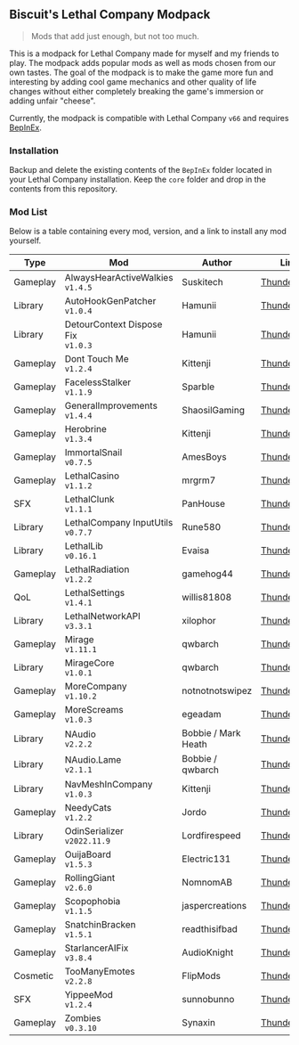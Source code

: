 ## Biscuit's Lethal Company Modpack

> Mods that add just enough, but not too much.

This is a modpack for Lethal Company made for myself and my friends to play. The modpack adds popular mods as well as
mods chosen from our own tastes. The goal of the modpack is to make the game more fun and interesting by adding cool
game mechanics and other quality of life changes without either completely breaking the game's immersion or adding
unfair "cheese".

Currently, the modpack is compatible with Lethal Company `v66` and
requires [BepInEx](https://github.com/BepInEx/BepInEx).

### Installation

Backup and delete the existing contents of the `BepInEx` folder located in your Lethal Company installation. Keep
the `core` folder and drop in the contents from this repository.

### Mod List

Below is a table containing every mod, version, and a link to install any mod yourself.

| Type     | Mod                                   | Author              | Link                                                                                          |
|----------|---------------------------------------|---------------------|-----------------------------------------------------------------------------------------------|
| Gameplay | AlwaysHearActiveWalkies<br>`v1.4.5`   | Suskitech           | [Thunderstore](https://thunderstore.io/c/lethal-company/p/Suskitech/AlwaysHearActiveWalkies/) |
| Library  | AutoHookGenPatcher<br>`v1.0.4`        | Hamunii             | [Thunderstore](https://thunderstore.io/c/lethal-company/p/Hamunii/AutoHookGenPatcher/)        |
| Library  | DetourContext Dispose Fix<br>`v1.0.3` | Hamunii             | [Thunderstore](https://thunderstore.io/c/lethal-company/p/Hamunii/DetourContext_Dispose_Fix/) |
| Gameplay | Dont Touch Me<br>`v1.2.4`             | Kittenji            | [Thunderstore](https://thunderstore.io/c/lethal-company/p/Kittenji/Dont_Touch_Me/)            |
| Gameplay | FacelessStalker<br>`v1.1.9`           | Sparble             | [Thunderstore](https://thunderstore.io/c/lethal-company/p/Sparble/FacelessStalker/)            |
| Gameplay | GeneralImprovements<br>`v1.4.4`       | ShaosilGaming       | [Thunderstore](https://thunderstore.io/c/lethal-company/p/ShaosilGaming/GeneralImprovements/) |
| Gameplay | Herobrine<br>`v1.3.4`                 | Kittenji            | [Thunderstore](https://thunderstore.io/c/lethal-company/p/Kittenji/Herobrine/)                |
| Gameplay | ImmortalSnail<br>`v0.7.5`             | AmesBoys            | [Thunderstore](https://thunderstore.io/c/lethal-company/p/AmesBoys/ImmortalSnail/)            |
| Gameplay | LethalCasino<br>`v1.1.2`              | mrgrm7              | [Thunderstore](https://thunderstore.io/c/lethal-company/p/mrgrm7/LethalCasino/)               |
| SFX      | LethalClunk<br>`v1.1.1`               | PanHouse            | [Thunderstore](https://thunderstore.io/c/lethal-company/p/PanHouse/LethalClunk/)              |
| Library  | LethalCompany InputUtils<br>`v0.7.7`  | Rune580             | [Thunderstore](https://thunderstore.io/c/lethal-company/p/Rune580/LethalCompany_InputUtils/)  |
| Library  | LethalLib<br>`v0.16.1`                | Evaisa              | [Thunderstore](https://thunderstore.io/c/lethal-company/p/Evaisa/LethalLib/)                  |
| Gameplay | LethalRadiation<br>`v1.2.2`           | gamehog44           | [Thunderstore](https://thunderstore.io/c/lethal-company/p/gamehog44/LethalRadiation/)         |
| QoL      | LethalSettings<br>`v1.4.1`            | willis81808         | [Thunderstore](https://thunderstore.io/c/lethal-company/p/willis81808/LethalSettings/)        |
| Library  | LethalNetworkAPI<br>`v3.3.1`          | xilophor            | [Thunderstore](https://thunderstore.io/c/lethal-company/p/xilophor/LethalNetworkAPI/)         |
| Gameplay | Mirage<br>`v1.11.1`                   | qwbarch             | [Thunderstore](https://thunderstore.io/c/lethal-company/p/qwbarch/Mirage/)                    |
| Library  | MirageCore<br>`v1.0.1`                | qwbarch             | [Thunderstore](https://thunderstore.io/c/lethal-company/p/qwbarch/MirageCore/)                |
| Gameplay | MoreCompany<br>`v1.10.2`              | notnotnotswipez     | [Thunderstore](https://thunderstore.io/c/lethal-company/p/notnotnotswipez/MoreCompany/)       |
| Gameplay | MoreScreams<br>`v1.0.3`               | egeadam             | [Thunderstore](https://thunderstore.io/c/lethal-company/p/egeadam/MoreScreams/)               |
| Library  | NAudio<br>`v2.2.2`                    | Bobbie / Mark Heath | [Thunderstore](https://thunderstore.io/c/lethal-company/p/Bobbie/NAudio/)                     |
| Library  | NAudio.Lame<br>`v2.1.1`               | Bobbie / qwbarch    | [Thunderstore](https://thunderstore.io/c/lethal-company/p/qwbarch/NAudioLame/)                |
| Library  | NavMeshInCompany<br>`v1.0.3`          | Kittenji            | [Thunderstore](https://thunderstore.io/c/lethal-company/p/Kittenji/NavMeshInCompany/)         |
| Gameplay | NeedyCats<br>`v1.2.2`                 | Jordo               | [Thunderstore](https://thunderstore.io/c/lethal-company/p/Jordo/NeedyCats/)                   |
| Library  | OdinSerializer<br>`v2022.11.9`        | Lordfirespeed       | [Thunderstore](https://thunderstore.io/c/lethal-company/p/Lordfirespeed/OdinSerializer/)      |
| Gameplay | OuijaBoard<br>`v1.5.3`                | Electric131         | [Thunderstore](https://thunderstore.io/c/lethal-company/p/Electric131/OuijaBoard/)            |
| Gameplay | RollingGiant<br>`v2.6.0`              | NomnomAB            | [Thunderstore](https://thunderstore.io/c/lethal-company/p/NomnomAB/RollingGiant/)             |
| Gameplay | Scopophobia<br>`v1.1.5`               | jaspercreations     | [Thunderstore](https://thunderstore.io/c/lethal-company/p/jaspercreations/Scopophobia/)       |
| Gameplay | SnatchinBracken<br>`v1.5.1`           | readthisifbad       | [Thunderstore](https://thunderstore.io/c/lethal-company/p/readthisifbad/SnatchinBracken/)     |
| Gameplay | StarlancerAIFix<br>`v3.8.4`           | AudioKnight         | [Thunderstore](https://thunderstore.io/c/lethal-company/p/AudioKnight/StarlancerAIFix/)       |
| Cosmetic | TooManyEmotes<br>`v2.2.8`             | FlipMods            | [Thunderstore](https://thunderstore.io/c/lethal-company/p/FlipMods/TooManyEmotes/)            |
| SFX      | YippeeMod<br>`v1.2.4`                 | sunnobunno          | [Thunderstore](https://thunderstore.io/c/lethal-company/p/sunnobunno/YippeeMod/)              |
| Gameplay | Zombies<br>`v0.3.10`                  | Synaxin             | [Thunderstore](https://thunderstore.io/c/lethal-company/p/Synaxin/Zombies/)                   |

